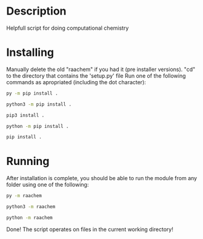 # Description
Helpfull script for doing computational chemistry
# Installing
Manually delete the old "raachem" if you had it (pre installer versions).
"cd" to the directory that contains the 'setup.py' file
Run one of the following commands as apropriated (including the dot character):
```bash
py -m pip install .
```
```bash
python3 -m pip install .
```
```bash
pip3 install .
```
```bash
python -m pip install .
```
```bash
pip install .
```
# Running
After installation is complete, you should be able to run the module from any folder using one of the following:
```bash
py -m raachem
```
```bash
python3 -m raachem
```
```bash
python -m raachem
```
Done! The script operates on files in the current working directory!

